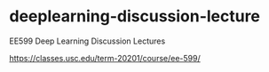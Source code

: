 # deeplearning-discussion-lecture
EE599 Deep Learning Discussion Lectures

https://classes.usc.edu/term-20201/course/ee-599/
